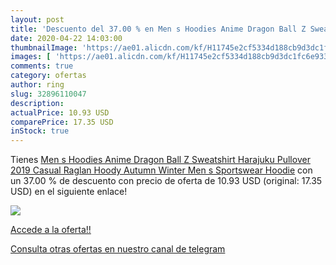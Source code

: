 ```yaml
---
layout: post
title: 'Descuento del 37.00 % en Men s Hoodies Anime Dragon Ball Z Sweats'
date: 2020-04-22 14:03:00
thumbnailImage: 'https://ae01.alicdn.com/kf/H11745e2cf5334d188cb9d3dc1fc6e933H/Men-s-Hoodies-Anime-Dragon-Ball-Z-Sweatshirt-Harajuku-Pullover-2019-Casual-Raglan-Hoody-Autumn-Winter.jpg_350x350._SL200_.jpg'
images: [ 'https://ae01.alicdn.com/kf/H11745e2cf5334d188cb9d3dc1fc6e933H/Men-s-Hoodies-Anime-Dragon-Ball-Z-Sweatshirt-Harajuku-Pullover-2019-Casual-Raglan-Hoody-Autumn-Winter.jpg_350x350._SL200_.jpg' ]
comments: true
category: ofertas
author: ring
slug: 32896110047
description:
actualPrice: 10.93 USD
comparePrice: 17.35 USD
inStock: true
---
```


Tienes [Men s Hoodies Anime Dragon Ball Z Sweatshirt Harajuku Pullover 2019 Casual Raglan Hoody Autumn Winter Men s Sportswear Hoodie](https://www.amazon.com/dp/32896110047/?tag=redken08-20) con un 37.00 % de descuento con precio de oferta de 10.93 USD (original: 17.35 USD) en el siguiente enlace!

[![](https://ae01.alicdn.com/kf/H11745e2cf5334d188cb9d3dc1fc6e933H/Men-s-Hoodies-Anime-Dragon-Ball-Z-Sweatshirt-Harajuku-Pullover-2019-Casual-Raglan-Hoody-Autumn-Winter.jpg_350x350._SL200_.jpg)](https://www.amazon.com/dp/32896110047/?tag=redken08-20)

[Accede a la oferta!!](https://www.amazon.com/dp/32896110047/?tag=redken08-20)

[Consulta otras ofertas en nuestro canal de telegram](https://t.me/s/ofertas25)
